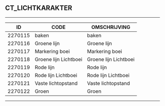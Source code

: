 ## CT_LICHTKARAKTER

***

|ID                              	|CODE          	|OMSCHRIJVING|
|------                          	|----          	|-----    |
|2270115|baken|baken|
|2270116|Groene lijn|Groene lijn|
|2270117|Markering boei|Markering boei|
|2270118|Groene lijn Lichtboei|Groene lijn Lichtboei|
|2270119|Rode lijn|Rode lijn|
|2270120|Rode lijn Lichtboei|Rode lijn Lichtboei|
|2270121|Vaste lichtopstand|Vaste lichtopstand|
|2270122|Groen|Groen|


***
